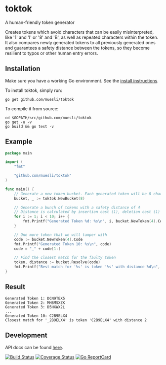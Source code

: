 toktok
======

A human-friendly token generator

Creates tokens which avoid characters that can be easily misinterpreted, like '1' and 'I' or '8' and 'B', as well as
repeated characters within the token. It also compares newly generated tokens to all previously generated ones and
guarantees a safety distance between the tokens, so they become resilient to typos or other human entry errors.

## Installation

Make sure you have a working Go environment. See the [install instructions](http://golang.org/doc/install.html).

To install toktok, simply run:

    go get github.com/muesli/toktok

To compile it from source:

    cd $GOPATH/src/github.com/muesli/toktok
    go get -u -v
    go build && go test -v

## Example
```go
package main

import (
	"fmt"

	"github.com/muesli/toktok"
)

func main() {
	// Generate a new token bucket. Each generated token will be 8 characters long
	bucket, _ := toktok.NewBucket(8)

	// Generate a bunch of tokens with a safety distance of 4
	// Distance is calculated by insertion cost (1), deletion cost (1) and substitution cost (2)
	for i := 1; i < 10; i++ {
		fmt.Printf("Generated Token %d: %s\n", i, bucket.NewToken(4).Code)
	}

	// One more token that we will tamper with
	code := bucket.NewToken(4).Code
	fmt.Printf("Generated Token 10: %s\n", code)
	code = "_" + code[1:]

	// Find the closest match for the faulty token
	token, distance := bucket.Resolve(code)
	fmt.Printf("Best match for '%s' is token '%s' with distance %d\n", code, token.Code, distance)
}
```

## Result
```
Generated Token 1: DCN9TEX5
Generated Token 2: MHBMSXZK
Generated Token 3: D5HXWX2L
...
Generated Token 10: C2B9ELX4
Closest match for '_2B9ELX4' is token 'C2B9ELX4' with distance 2
```

## Development

API docs can be found [here](http://godoc.org/github.com/muesli/toktok).

[![Build Status](https://secure.travis-ci.org/muesli/toktok.png)](http://travis-ci.org/muesli/toktok)
[![Coverage Status](https://coveralls.io/repos/github/muesli/toktok/badge.svg?branch=master)](https://coveralls.io/github/muesli/toktok?branch=master)
[![Go ReportCard](http://goreportcard.com/badge/muesli/toktok)](http://goreportcard.com/report/muesli/toktok)
